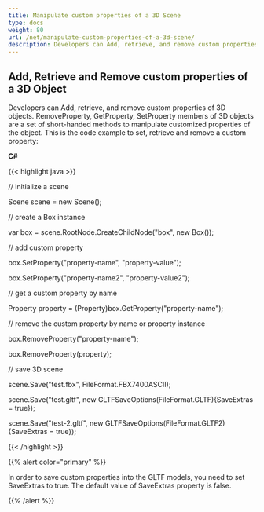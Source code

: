 ```yaml
---
title: Manipulate custom properties of a 3D Scene
type: docs
weight: 80
url: /net/manipulate-custom-properties-of-a-3d-scene/
description: Developers can Add, retrieve, and remove custom properties of 3D objects. RemoveProperty, GetProperty, SetProperty members of 3D objects are a set of short-handed methods to manipulate customized properties of the object.
---
```


## **Add, Retrieve and Remove custom properties of a 3D Object**
Developers can Add, retrieve, and remove custom properties of 3D objects. RemoveProperty, GetProperty, SetProperty members of 3D objects are a set of short-handed methods to manipulate customized properties of the object. This is the code example to set, retrieve and remove a custom property:

**C#**

{{< highlight java >}}

 // initialize a scene 

Scene scene = new Scene();

// create a Box instance

var box = scene.RootNode.CreateChildNode("box", new Box());

// add custom property

box.SetProperty("property-name", "property-value");

box.SetProperty("property-name2", "property-value2");

// get a custom property by name

Property property = (Property)box.GetProperty("property-name");

// remove the custom property by name or property instance

box.RemoveProperty("property-name");

box.RemoveProperty(property);

// save 3D scene

scene.Save("test.fbx", FileFormat.FBX7400ASCII);

scene.Save("test.gltf", new GLTFSaveOptions(FileFormat.GLTF){SaveExtras = true});

scene.Save("test-2.gltf", new GLTFSaveOptions(FileFormat.GLTF2){SaveExtras = true});

{{< /highlight >}}

{{% alert color="primary" %}} 

In order to save custom properties into the GLTF models, you need to set SaveExtras to true. The default value of SaveExtras property is false.

{{% /alert %}}
